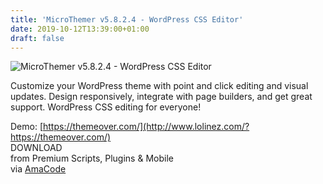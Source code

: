 ```yaml
---
title: 'MicroThemer v5.8.2.4 - WordPress CSS Editor'
date: 2019-10-12T13:39:00+01:00
draft: false
---
```


![MicroThemer v5.8.2.4 - WordPress CSS Editor](http://www.codelist.cc/uploads/posts/2019-10/1570860696_microthemer.jpg "MicroThemer v5.8.2.4 - WordPress CSS Editor")  
  
Customize your WordPress theme with point and click editing and visual updates. Design responsively, integrate with page builders, and get great support. WordPress CSS editing for everyone!  
  
Demo: [https://themeover.com/](http://www.lolinez.com/?https://themeover.com/)  
DOWNLOAD  
from Premium Scripts, Plugins & Mobile  
via [AmaCode](https://amazcode.ooo)